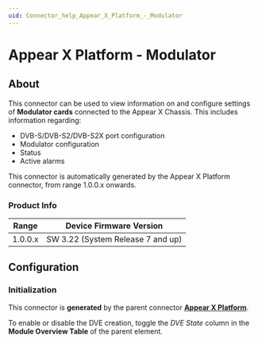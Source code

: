 ```yaml
---
uid: Connector_help_Appear_X_Platform_-_Modulator
---
```


# Appear X Platform - Modulator

## About

This connector can be used to view information on and configure settings of **Modulator cards** connected to the Appear X Chassis. This includes information regarding:

- DVB-S/DVB-S2/DVB-S2X port configuration
- Modulator configuration
- Status
- Active alarms

This connector is automatically generated by the Appear X Platform connector, from range 1.0.0.x onwards.

### Product Info

| Range              | Device Firmware Version           |
|--------------------|-----------------------------------|
| 1.0.0.x            | SW 3.22 (System Release 7 and up) |

## Configuration

### Initialization

This connector is **generated** by the parent connector **[Appear X Platform](xref:Connector_help_Appear_X_Platform)**.

To enable or disable the DVE creation, toggle the *DVE State* column in the **Module Overview Table** of the parent element.
